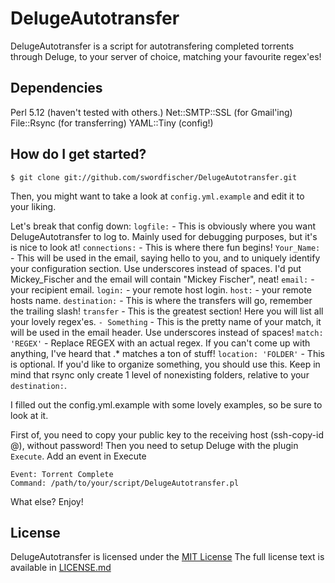 DelugeAutotransfer
==================

DelugeAutotransfer is a script for autotransfering completed torrents through Deluge, to your server of choice, matching your favourite regex'es!


Dependencies
------------

Perl 5.12 (haven't tested with others.)
Net::SMTP::SSL (for Gmail'ing)
File::Rsync (for transferring)
YAML::Tiny (config!)

How do I get started?
---------------------

    $ git clone git://github.com/swordfischer/DelugeAutotransfer.git

Then, you might want to take a look at `config.yml.example` and edit it to your liking.

Let's break that config down:
`logfile:` - This is obviously where you want DelugeAutotransfer to log to. Mainly used for debugging purposes, but it's is nice to look at!
`connections:` - This is where there fun begins!
`Your_Name:` - This will be used in the email, saying hello to you, and to uniquely identify your configuration section. Use underscores instead of spaces. I'd put Mickey\_Fischer and the email will contain "Mickey Fischer", neat!
`email:` - your recipient email.
`login:` - your remote host login.
`host:` - your remote hosts name.
`destination:` - This is where the transfers will go, remember the trailing slash!
`transfer` - This is the greatest section! Here you will list all your lovely regex'es.
`- Something` - This is the pretty name of your match, it will be used in the email header. Use underscores instead of spaces!
`match: 'REGEX'` - Replace REGEX with an actual regex. If you can't come up with anything, I've heard that .\* matches a ton of stuff!
`location: 'FOLDER'` - This is optional. If you'd like to organize something, you should use this. Keep in mind that rsync only create 1 level of nonexisting folders, relative to your `destination:`.

I filled out the config.yml.example with some lovely examples, so be sure to look at it.

First of, you need to copy your public key to the receiving host (ssh-copy-id <user>@<host>), without password!
Then you need to setup Deluge with the plugin `Execute`.
Add an event in Execute
   
    Event: Torrent Complete
    Command: /path/to/your/script/DelugeAutotransfer.pl

What else?
Enjoy!

License
-------
DelugeAutotransfer is licensed under the [MIT License](http://en.wikipedia.org/wiki/MIT_License)
The full license text is available in [LICENSE.md](https://github.com/swordfischer/DelugeAutotransfer/blob/master/LICENSE.md)
